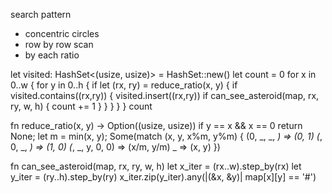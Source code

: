 search pattern
- concentric circles
- row by row scan
- by each ratio



let visited: HashSet<(usize, usize)> = HashSet::new()
let count = 0
for x in 0..w {
  for y in 0..h {
    if let (rx, ry) = reduce_ratio(x, y) {
      if visited.contains((rx,ry)) {
        visited.insert((rx,ry))
        if can_see_asteroid(map, rx, ry, w, h) {
          count += 1
        }
      }
    }
  }
}
count

fn reduce_ratio(x, y) -> Option((usize, usize))
  if y == x && x == 0 return None;
  let m = min(x, y);
  Some(match (x, y, x%m, y%m) {
    (0, _, _, _) => (0, 1)
    (_, 0, _, _) => (1, 0)
    (_, _, y, 0, 0) => (x/m, y/m)
    _ => (x, y)
  })

fn can_see_asteroid(map, rx, ry, w, h)
  let x_iter = (rx..w).step_by(rx)
  let y_iter = (ry..h).step_by(ry)
  x_iter.zip(y_iter).any(|(&x, &y)| map[x][y] == '#')
